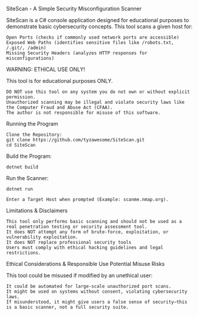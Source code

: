 SiteScan - A Simple Security Misconfiguration Scanner

SiteScan is a C# console application designed for educational purposes to demonstrate basic cybersecurity concepts. This tool scans a given host for:

    Open Ports (checks if commonly used network ports are accessible)
    Exposed Web Paths (identifies sensitive files like /robots.txt, /.git/, /admin)
    Missing Security Headers (analyzes HTTP responses for misconfigurations)

WARNING: ETHICAL USE ONLY!

This tool is for educational purposes ONLY.

    DO NOT use this tool on any system you do not own or without explicit permission.
    Unauthorized scanning may be illegal and violate security laws like the Computer Fraud and Abuse Act (CFAA).
    The author is not responsible for misuse of this software.

Running the Program

    Clone the Repository:
    git clone https://github.com/tyzawesome/SiteScan.git
    cd SiteScan
Build the Program: 

    dotnet build
        
Run the Scanner:

    dotnet run

    Enter a Target Host when prompted (Example: scanme.nmap.org).

Limitations & Disclaimers

    This tool only performs basic scanning and should not be used as a real penetration testing or security assessment tool.
    It does NOT attempt any form of brute-force, exploitation, or vulnerability exploitation.
    It does NOT replace professional security tools
    Users must comply with ethical hacking guidelines and legal restrictions.

Ethical Considerations & Responsible Use
Potential Misuse Risks

This tool could be misused if modified by an unethical user:

    It could be automated for large-scale unauthorized port scans.
    It might be used on systems without consent, violating cybersecurity laws.
    If misunderstood, it might give users a false sense of security—this is a basic scanner, not a full security suite.
